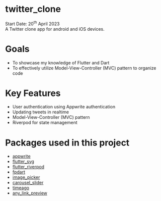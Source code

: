 # twitter_clone
Start Date: 20<sup>th</sup> April 2023<br>
A Twitter clone app for android and iOS devices.

# Goals
- To showcase my knowledge of Flutter and Dart
- To effectively utilize Model-View-Controller (MVC) pattern to organize code 

# Key Features
- User authentication using Appwrite authentication
- Updating tweets in realtime
- Model-View-Controller (MVC) pattern
- Riverpod for state management

# Packages used in this project
- [appwrite](https://pub.dev/packages/appwrite)
- [flutter_svg](https://pub.dev/packages/flutter_svg)
- [flutter_riverpod](https://pub.dev/packages/flutter_riverpod)
- [fpdart](https://pub.dev/packages/fpdart)
- [image_picker](https://pub.dev/packages/image_picker)
- [carousel_slider](https://pub.dev/packages/carousel_slider)
- [timeago](https://pub.dev/packages/timeago)
- [any_link_preview](https://pub.dev/packages/any_link_preview)

